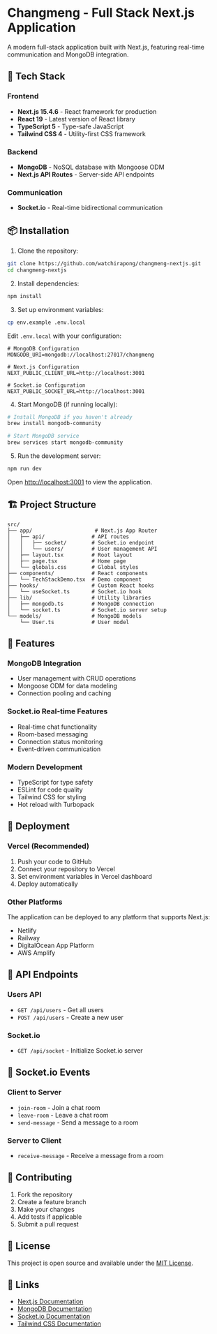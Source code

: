 # Changmeng - Full Stack Next.js Application

A modern full-stack application built with Next.js, featuring real-time communication and MongoDB integration.

## 🚀 Tech Stack

### Frontend
- **Next.js 15.4.6** - React framework for production
- **React 19** - Latest version of React library
- **TypeScript 5** - Type-safe JavaScript
- **Tailwind CSS 4** - Utility-first CSS framework

### Backend
- **MongoDB** - NoSQL database with Mongoose ODM
- **Next.js API Routes** - Server-side API endpoints

### Communication
- **Socket.io** - Real-time bidirectional communication

## 📦 Installation

1. Clone the repository:
```bash
git clone https://github.com/watchirapong/changmeng-nextjs.git
cd changmeng-nextjs
```

2. Install dependencies:
```bash
npm install
```

3. Set up environment variables:
```bash
cp env.example .env.local
```

Edit `.env.local` with your configuration:
```env
# MongoDB Configuration
MONGODB_URI=mongodb://localhost:27017/changmeng

# Next.js Configuration
NEXT_PUBLIC_CLIENT_URL=http://localhost:3001

# Socket.io Configuration
NEXT_PUBLIC_SOCKET_URL=http://localhost:3001
```

4. Start MongoDB (if running locally):
```bash
# Install MongoDB if you haven't already
brew install mongodb-community

# Start MongoDB service
brew services start mongodb-community
```

5. Run the development server:
```bash
npm run dev
```

Open [http://localhost:3001](http://localhost:3001) to view the application.

## 🏗️ Project Structure

```
src/
├── app/                    # Next.js App Router
│   ├── api/               # API routes
│   │   ├── socket/        # Socket.io endpoint
│   │   └── users/         # User management API
│   ├── layout.tsx         # Root layout
│   ├── page.tsx           # Home page
│   └── globals.css        # Global styles
├── components/            # React components
│   └── TechStackDemo.tsx  # Demo component
├── hooks/                 # Custom React hooks
│   └── useSocket.ts       # Socket.io hook
├── lib/                   # Utility libraries
│   ├── mongodb.ts         # MongoDB connection
│   └── socket.ts          # Socket.io server setup
└── models/                # MongoDB models
    └── User.ts            # User model
```

## 🔧 Features

### MongoDB Integration
- User management with CRUD operations
- Mongoose ODM for data modeling
- Connection pooling and caching

### Socket.io Real-time Features
- Real-time chat functionality
- Room-based messaging
- Connection status monitoring
- Event-driven communication

### Modern Development
- TypeScript for type safety
- ESLint for code quality
- Tailwind CSS for styling
- Hot reload with Turbopack

## 🚀 Deployment

### Vercel (Recommended)
1. Push your code to GitHub
2. Connect your repository to Vercel
3. Set environment variables in Vercel dashboard
4. Deploy automatically

### Other Platforms
The application can be deployed to any platform that supports Next.js:
- Netlify
- Railway
- DigitalOcean App Platform
- AWS Amplify

## 📝 API Endpoints

### Users API
- `GET /api/users` - Get all users
- `POST /api/users` - Create a new user

### Socket.io
- `GET /api/socket` - Initialize Socket.io server

## 🔌 Socket.io Events

### Client to Server
- `join-room` - Join a chat room
- `leave-room` - Leave a chat room
- `send-message` - Send a message to a room

### Server to Client
- `receive-message` - Receive a message from a room

## 🤝 Contributing

1. Fork the repository
2. Create a feature branch
3. Make your changes
4. Add tests if applicable
5. Submit a pull request

## 📄 License

This project is open source and available under the [MIT License](LICENSE).

## 🔗 Links

- [Next.js Documentation](https://nextjs.org/docs)
- [MongoDB Documentation](https://docs.mongodb.com/)
- [Socket.io Documentation](https://socket.io/docs/)
- [Tailwind CSS Documentation](https://tailwindcss.com/docs)
